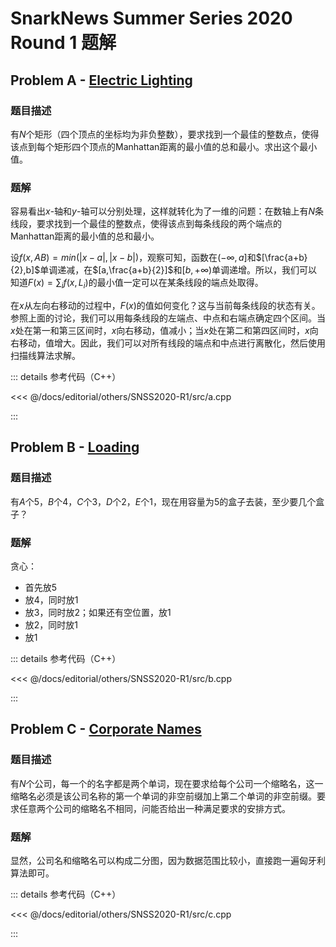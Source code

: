 # SnarkNews Summer Series 2020 Round 1 题解

## Problem A - [Electric Lighting](https://contest.yandex.com/snss2020/contest/19320/problems/)

### 题目描述

有$N$个矩形（四个顶点的坐标均为非负整数），要求找到一个最佳的整数点，使得该点到每个矩形四个顶点的Manhattan距离的最小值的总和最小。求出这个最小值。

### 题解

容易看出$x$-轴和$y$-轴可以分别处理，这样就转化为了一维的问题：在数轴上有$N$条线段，要求找到一个最佳的整数点，使得该点到每条线段的两个端点的Manhattan距离的最小值的总和最小。

设$f(x,AB)=min(|x-a|,|x-b|)$，观察可知，函数在$(-\infty,a]$和$[\frac{a+b}{2},b]$单调递减，在$[a,\frac{a+b}{2}]$和$[b,+\infty)$单调递增。所以，我们可以知道$F(x)=\sum_if(x,L_i)$的最小值一定可以在某条线段的端点处取得。

在$x$从左向右移动的过程中，$F(x)$的值如何变化？这与当前每条线段的状态有关。参照上面的讨论，我们可以用每条线段的左端点、中点和右端点确定四个区间。当$x$处在第一和第三区间时，$x$向右移动，值减小；当$x$处在第二和第四区间时，$x$向右移动，值增大。因此，我们可以对所有线段的端点和中点进行离散化，然后使用扫描线算法求解。

::: details 参考代码（C++）

<<< @/docs/editorial/others/SNSS2020-R1/src/a.cpp

:::

## Problem B - [Loading](https://contest.yandex.com/snss2020/contest/19320/problems/B/)

### 题目描述

有$A$个$5$，$B$个$4$，$C$个$3$，$D$个$2$，$E$个$1$，现在用容量为$5$的盒子去装，至少要几个盒子？

### 题解

贪心：

- 首先放$5$
- 放$4$，同时放$1$
- 放$3$，同时放$2$；如果还有空位置，放$1$
- 放$2$，同时放$1$
- 放$1$

::: details 参考代码（C++）

<<< @/docs/editorial/others/SNSS2020-R1/src/b.cpp

:::

## Problem C - [Corporate Names](https://contest.yandex.com/snss2020/contest/19320/problems/C/)

### 题目描述

有$N$个公司，每一个的名字都是两个单词，现在要求给每个公司一个缩略名，这一缩略名必须是该公司名称的第一个单词的非空前缀加上第二个单词的非空前缀。要求任意两个公司的缩略名不相同，问能否给出一种满足要求的安排方式。

### 题解

显然，公司名和缩略名可以构成二分图，因为数据范围比较小，直接跑一遍匈牙利算法即可。

::: details 参考代码（C++）

<<< @/docs/editorial/others/SNSS2020-R1/src/c.cpp

:::

<Utterances />
